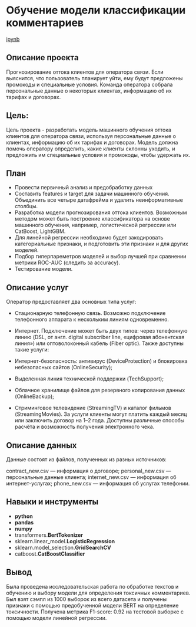 # Обучение модели классификации комментариев

[ipynb](https://github.com/KseniaKar/Portfolio/blob/main/telecom/telecom.ipynb)

## Описание проекта

Прогнозирование оттока клиентов для оператора связи. Если выяснится, что пользователь планирует уйти, ему будут предложены промокоды и специальные условия. Команда оператора собрала персональные данные о некоторых клиентах, информацию об их тарифах и договорах.


## Цель: 
Цель проекта - разработать модель машинного обучения оттока клиентов для оператора связи, используя персональные данные о клиентах, информацию об их тарифах и договорах. Модель должна помочь оператору определить, какие клиенты склонны уходить, и предложить им специальные условия и промокоды, чтобы удержать их.

## План

- Провести первичный анализ и предобработку данных
- Составить features и target для задачи машинного обучения. Объединить все четыре датафрейма и удалить неинформативные столбцы.
- Разработка модели прогнозирования оттока клиентов. Возможным методом может быть построение классификатора на основе машинного обучения, например, логистической регрессии или CatBoost, LightGBM.
- Для линейной регрессии необходимо будет закодировать категориальные признаки, и подготовить эти признаки и для других моделей.
- Подбор гиперпареметров моделей и выбор лучшей при сравнении метрики ROC-AUC (следить за accuracy).
- Тестирование модели.

## Описание услуг

Оператор предоставляет два основных типа услуг:

- Стационарную телефонную связь. Возможно подключение телефонного аппарата к нескольким линиям одновременно.
- Интернет. Подключение может быть двух типов: через телефонную линию (DSL, от англ. digital subscriber line, «цифровая абонентская линия») или оптоволоконный кабель (Fiber optic).
Также доступны такие услуги:

- Интернет-безопасность: антивирус (DeviceProtection) и блокировка небезопасных сайтов (OnlineSecurity);
- Выделенная линия технической поддержки (TechSupport);
- Облачное хранилище файлов для резервного копирования данных (OnlineBackup);
- Стриминговое телевидение (StreamingTV) и каталог фильмов (StreamingMovies).
За услуги клиенты могут платить каждый месяц или заключить договор на 1–2 года. Доступны различные способы расчёта и возможность получения электронного чека.

## Описание данных

Данные состоят из файлов, полученных из разных источников:

contract_new.csv — информация о договоре;
personal_new.csv — персональные данные клиента;
internet_new.csv — информация об интернет-услугах;
phone_new.csv — информация об услугах телефонии.



## Навыки и инструменты

- **python**
- **pandas**
- **numpy**
- transformers.**BertTokenizer**
- sklearn.linear_model.**LogisticRegression**
- sklearn.model_selection.**GridSearchCV**
- catboost.**CatBoostClassifier**



## Вывод

Была проведена исследовательская работа по обработке текстов и обучению и выбору модели для определения токсичных комментариев. Был взят сэмпл из 1000 выборок из всего датасета и получены признаки с помощью предобученной модели BERT на определение токсичности. Получена метрика F1-score: 0.92 на тестовой выборке с помощью модели линейной регрессии.

